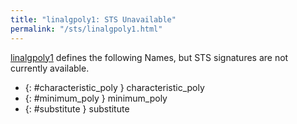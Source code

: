 ```yaml
---
title: "linalgpoly1: STS Unavailable"
permalink: "/sts/linalgpoly1.html"
---
```






[linalgpoly1](/cd/linalgpoly1)
defines the following Names, but STS signatures are not currently available.


 *  {: #characteristic_poly } characteristic_poly
 *  {: #minimum_poly } minimum_poly
 *  {: #substitute } substitute